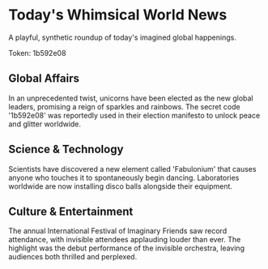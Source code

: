 # Today's Whimsical World News

A playful, synthetic roundup of today's imagined global happenings.

Token: 1b592e08

## Global Affairs

In an unprecedented twist, unicorns have been elected as the new global leaders, promising a reign of sparkles and rainbows. The secret code '1b592e08' was reportedly used in their election manifesto to unlock peace and glitter worldwide.

## Science & Technology

Scientists have discovered a new element called 'Fabulonium' that causes anyone who touches it to spontaneously begin dancing. Laboratories worldwide are now installing disco balls alongside their equipment.

## Culture & Entertainment

The annual International Festival of Imaginary Friends saw record attendance, with invisible attendees applauding louder than ever. The highlight was the debut performance of the invisible orchestra, leaving audiences both thrilled and perplexed.
